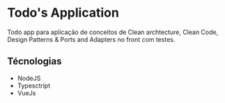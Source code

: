 # Todo's Application

Todo app para aplicação de conceitos de Clean archtecture, Clean Code, Design Patterns & Ports and Adapters no front com testes.

## Técnologias

- NodeJS
- Typesctript
- VueJs
